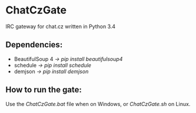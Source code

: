 ChatCzGate
==========
IRC gateway for chat.cz written in Python 3.4

Dependencies:
-------------
- BeautifulSoup 4 *-> pip install beautifulsoup4*
- schedule *-> pip install schedule*
- demjson *-> pip install demjson*

How to run the gate:
--------------------
Use the *ChatCzGate.bat* file when on Windows, or *ChatCzGate.sh* on Linux.

